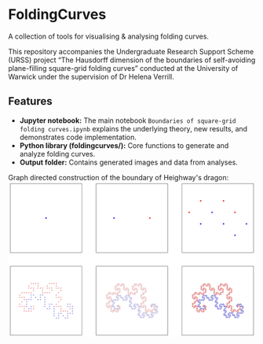 # FoldingCurves

A collection of tools for visualising & analysing folding curves.

This repository accompanies the Undergraduate Research Support Scheme (URSS) project “The Hausdorff dimension of the boundaries of self-avoiding plane-filling square-grid folding curves” conducted at the University of Warwick under the supervision of Dr Helena Verrill.

## Features

- **Jupyter notebook:** The main notebook `Boundaries of square-grid folding curves.ipynb` explains the underlying theory, new results, and demonstrates code implementation.
- **Python library (foldingcurves/):** Core functions to generate and analyze folding curves.
- **Output folder:** Contains generated images and data from analyses.


Graph directed construction of the boundary of Heighway's dragon:
![Graph directed construction of the boundary of Heighway's dragon](output/example1/graph-direct%20construction%20of%20Heighway's%20dragon%20boundary.jpg)
